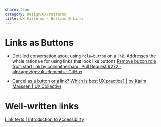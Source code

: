 ```yaml
---
share: true
category: Design/UX/Patterns
title: UX Patterns - Buttons & Links
---
```

# Links as Buttons

- Detailed conversation about using `role=button` on a link. Addresses the whole rationale for using links that look like buttons
[Remove button role from start link by colinrotherham · Pull Request #272 · alphagov/govuk_elements · GitHub](https://github.com/alphagov/govuk_elements/pull/272)

- [Cancel as a button or a link? Which is best UX practice? | by Karim Maassen | UX Collective](https://uxdesign.cc/cancel-as-a-button-or-a-link-67ccbf9df81e)

# Well-written links
[Link texts | Introduction to Accessibility](https://a11y-101.com/design/links-text)